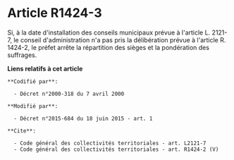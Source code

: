 # Article R1424-3

Si, à la date d'installation des conseils municipaux prévue à l'article L. 2121-7, le conseil d'administration n'a pas pris
la délibération prévue à l'article R. 1424-2, le préfet arrête la répartition des sièges et la pondération des suffrages.

**Liens relatifs à cet article**

	**Codifié par**:

	  - Décret n°2000-318 du 7 avril 2000

	**Modifié par**:

	  - Décret n°2015-684 du 18 juin 2015 - art. 1

	**Cite**:

	  - Code général des collectivités territoriales - art. L2121-7
	  - Code général des collectivités territoriales - art. R1424-2 (V)
